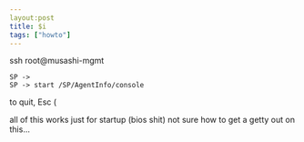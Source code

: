 ```yaml
---
layout:post
title: $i
tags: ["howto"]
---
```



ssh root@musashi-mgmt

    SP -> 
    SP -> start /SP/AgentInfo/console

to quit,
    Esc (

all of this works just for startup (bios shit)
not sure how to get a getty out on this...

